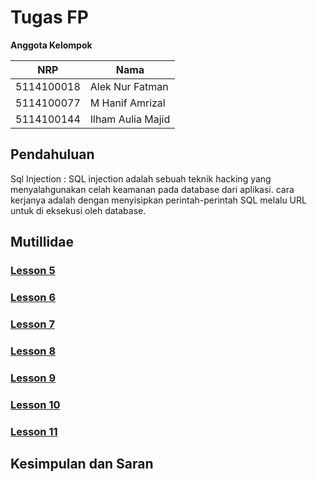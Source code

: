 # Tugas FP
**Anggota Kelompok**

| NRP         | Nama                        |
|-------------|-----------------------------|
| 5114100018  | Alek Nur Fatman             |
| 5114100077  | M Hanif Amrizal             |
| 5114100144  | Ilham Aulia Majid           |

## Pendahuluan
Sql Injection : SQL injection adalah sebuah teknik hacking yang menyalahgunakan celah keamanan pada database dari aplikasi. cara kerjanya adalah dengan menyisipkan perintah-perintah SQL melalu URL untuk di eksekusi oleh database.


## Mutillidae

### [Lesson 5](Mutillidae%20lesson%205.md)
### [Lesson 6](Mutillidae%20lesson%206.md)
### [Lesson 7](Mutillidae%20lesson%207.md)
### [Lesson 8](Mutillidae%20lesson%208.md)
### [Lesson 9](Mutillidae%20lesson%209.md)
### [Lesson 10](Mutillidae%20lesson%2010.md)
### [Lesson 11](Mutillidae%20lesson%2011.md)

## Kesimpulan dan Saran

